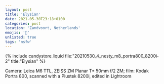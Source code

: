 ```yaml
---
layout: post
title: 'Elysian'
date: 2021-05-30T23:18+0100
categories: post
location: 'Zandvoort, Netherlands'
emojis: '🔞'
unlisted: true
tags: 'nsfw'
---
```


{% include candystore.liquid file:"20210530_4_nesty_m8_portra800_8200i-2" title:"Elysian" %}

Camera: Leica M6 TTL, ZEISS ZM Planar T\* 50mm f/2 ZM; film: Kodak Portra 800, scanned with a Plustek 8200i, edited in Lightroom

